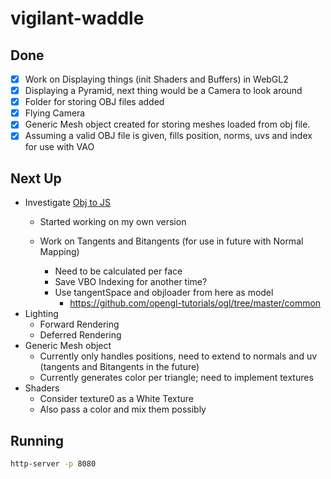 # vigilant-waddle
## Done
- [x] Work on Displaying things (init Shaders and Buffers) in WebGL2
- [x] Displaying a Pyramid, next thing would be a Camera to look around
- [x] Folder for storing OBJ files added
- [x] Flying Camera
- [x] Generic Mesh object created for storing meshes loaded from obj file.
- [x] Assuming a valid OBJ file is given, fills position, norms, uvs and index for use with VAO

## Next Up
- Investigate [Obj to JS](https://github.com/chrispalazzolo/objtojs/blob/master/index.js)
	- Started working on my own version

	- Work on Tangents and Bitangents (for use in future with Normal Mapping)
		- Need to be calculated per face
		- Save VBO Indexing for another time?
		- Use tangentSpace and objloader from here as model
			- https://github.com/opengl-tutorials/ogl/tree/master/common
- Lighting
	- Forward Rendering
	- Deferred Rendering
- Generic Mesh object
	- Currently only handles positions, need to extend to normals and uv (tangents and Bitangents in the future)
	- Currently generates color per triangle; need to implement textures
- Shaders
	- Consider texture0 as a White Texture
	- Also pass a color and mix them possibly

## Running
```bash
http-server -p 8080
```
